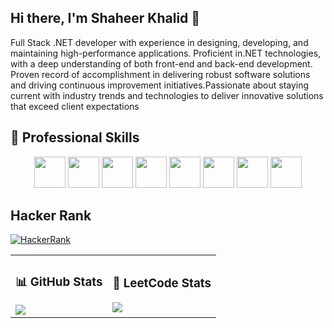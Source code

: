  ## Hi there, I'm Shaheer Khalid 👋
 
 Full Stack .NET developer with experience in designing, developing, and maintaining high-performance applications. Proficient in.NET technologies, with a deep understanding of both front-end and back-end
development. Proven record of accomplishment in delivering robust software solutions and driving continuous improvement initiatives.Passionate about staying current with industry trends and technologies to deliver innovative solutions that exceed client expectations               
 
## 💼 Professional Skills

<p align="center">
  <img src="https://cdn.jsdelivr.net/gh/devicons/devicon/icons/dotnetcore/dotnetcore-original.svg" width="50" />
  <img src="https://cdn.jsdelivr.net/gh/devicons/devicon/icons/angularjs/angularjs-original.svg" width="50" />
  <img src="https://cdn.jsdelivr.net/gh/devicons/devicon/icons/typescript/typescript-original.svg" width="50" />
  <img src="https://cdn.jsdelivr.net/gh/devicons/devicon/icons/docker/docker-original.svg" width="50" />
  <img src="https://cdn.jsdelivr.net/gh/devicons/devicon/icons/redis/redis-original.svg" width="50" />
  <img src="https://cdn.jsdelivr.net/gh/devicons/devicon/icons/mysql/mysql-original.svg" width="50" />
  <img src="https://cdn.jsdelivr.net/gh/devicons/devicon/icons/microsoftsqlserver/microsoftsqlserver-plain.svg" width="50" />
 <img src="https://cdn.jsdelivr.net/gh/devicons/devicon/icons/react/react-original.svg" width="50" />
</p>

## Hacker Rank

[![HackerRank](https://img.shields.io/badge/-HackerRank-2EC866?style=flat-square&logo=HackerRank&logoColor=white)](https://www.hackerrank.com/i_am_shaheer_kh1)

<table>
  <tr>
    <td>

### 📊 GitHub Stats

<img src="https://github-readme-stats.vercel.app/api?username=ShaheerKhalid55&show_icons=true&theme=default" />

</td>
<td>

### 🧠 LeetCode Stats

<img src="https://leetcard.jacoblin.cool/ShaheerKhalid55?theme=light&font=Baloo&ext=contest" />

</td>
  </tr>
</table>
